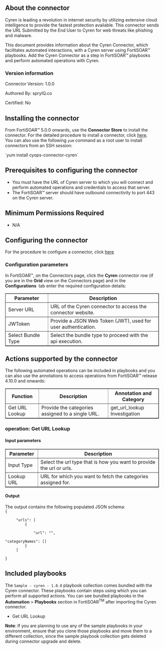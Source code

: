 ## About the connector
Cyren is leading a revolution in internet security by utilizing extensive cloud intelligence to provide the fastest protection available. This connector sends the URL Submitted by the End User to Cyren for web threats like phishing and malware.
<p>This document provides information about the Cyren Connector, which facilitates automated interactions, with a Cyren server using FortiSOAR&trade; playbooks. Add the Cyren Connector as a step in FortiSOAR&trade; playbooks and perform automated operations with Cyren.</p>

### Version information

Connector Version: 1.0.0


Authored By: spryIQ.co

Certified: No
## Installing the connector
<p>From FortiSOAR&trade; 5.0.0 onwards, use the <strong>Connector Store</strong> to install the connector. For the detailed procedure to install a connector, click <a href="https://docs.fortinet.com/document/fortisoar/0.0.0/installing-a-connector/1/installing-a-connector" target="_top">here</a>.<br>You can also use the following <code>yum</code> command as a root user to install connectors from an SSH session:</p>
`yum install cyops-connector-cyren`

## Prerequisites to configuring the connector
- You must have the URL of Cyren server to which you will connect and perform automated operations and credentials to access that server.
- The FortiSOAR&trade; server should have outbound connectivity to port 443 on the Cyren server.

## Minimum Permissions Required
- N/A

## Configuring the connector
For the procedure to configure a connector, click [here](https://docs.fortinet.com/document/fortisoar/0.0.0/configuring-a-connector/1/configuring-a-connector)
### Configuration parameters
<p>In FortiSOAR&trade;, on the Connectors page, click the <strong>Cyren</strong> connector row (if you are in the <strong>Grid</strong> view on the Connectors page) and in the <strong>Configurations&nbsp;</strong> tab enter the required configuration details:&nbsp;</p>
<table border=1><thead><tr><th>Parameter<br></th><th>Description<br></th></tr></thead><tbody><tr><td>Server URL<br></td><td>URL of the Cyren connector to access the connector website.<br>
<tr><td>JWToken<br></td><td>Provide a JSON Web Token (JWT), used for user authentication.<br>
<tr><td>Select Bundle Type<br></td><td>Select the bundle type to proceed with the api execution.<br>
</tbody></table>

## Actions supported by the connector
The following automated operations can be included in playbooks and you can also use the annotations to access operations from FortiSOAR&trade; release 4.10.0 and onwards:
<table border=1><thead><tr><th>Function<br></th><th>Description<br></th><th>Annotation and Category<br></th></tr></thead><tbody><tr><td>Get URL Lookup<br></td><td>Provide the categories assigned to a single URL.<br></td><td>get_url_lookup <br/>Investigation<br></td></tr>
</tbody></table>

### operation: Get URL Lookup
#### Input parameters
<table border=1><thead><tr><th>Parameter<br></th><th>Description<br></th></tr></thead><tbody><tr><td>Input Type<br></td><td>Select the url type that is how you want to provide the url or urls.<br>
</td></tr><tr><td>Lookup URL<br></td><td>URL for which you want to fetch the categories assigned for.<br>
</td></tr></tbody></table>

#### Output
The output contains the following populated JSON schema:
<code><br>{
</code><code><br>&nbsp;&nbsp;&nbsp;&nbsp;    "urls": [
</code><code><br>&nbsp;&nbsp;&nbsp;&nbsp;&nbsp;&nbsp;&nbsp;&nbsp;        {
</code><code><br>&nbsp;&nbsp;&nbsp;&nbsp;&nbsp;&nbsp;&nbsp;&nbsp;&nbsp;&nbsp;&nbsp;&nbsp;            "url": "",
</code><code><br>&nbsp;&nbsp;&nbsp;&nbsp;&nbsp;&nbsp;&nbsp;&nbsp;&nbsp;&nbsp;&nbsp;&nbsp;            "categoryNames": []
</code><code><br>&nbsp;&nbsp;&nbsp;&nbsp;&nbsp;&nbsp;&nbsp;&nbsp;        }
</code><code><br>&nbsp;&nbsp;&nbsp;&nbsp;    ]
</code><code><br>}</code>
## Included playbooks
The `Sample - cyren - 1.0.0` playbook collection comes bundled with the Cyren connector. These playbooks contain steps using which you can perform all supported actions. You can see bundled playbooks in the **Automation** > **Playbooks** section in FortiSOAR<sup>TM</sup> after importing the Cyren connector.

- Get URL Lookup

**Note**: If you are planning to use any of the sample playbooks in your environment, ensure that you clone those playbooks and move them to a different collection, since the sample playbook collection gets deleted during connector upgrade and delete.
